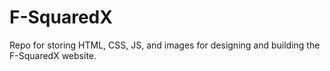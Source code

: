 # F-SquaredX

Repo for storing HTML, CSS, JS, and images for designing and building the F-SquaredX website.
